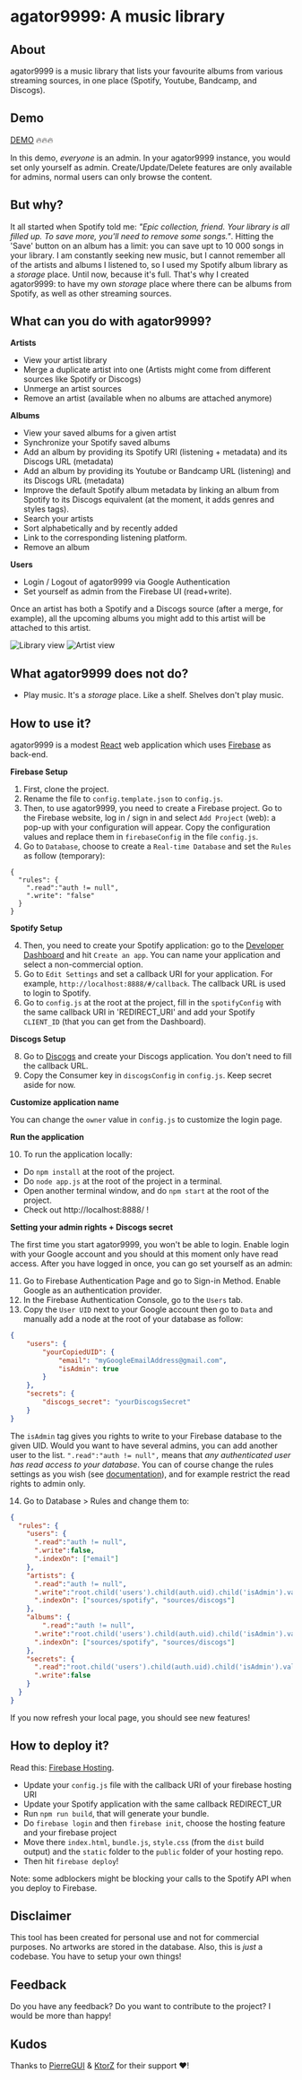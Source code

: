 # agator9999: A music library

## About
agator9999 is a music library that lists your favourite albums from various streaming sources, in one place (Spotify, Youtube, Bandcamp, and Discogs).

## Demo

[DEMO](https://agator9999-demo.firebaseapp.com) 🔥🔥🔥

In this demo, *everyone* is an admin. In your agator9999 instance, you would set only yourself as admin. Create/Update/Delete features are only available for admins, normal users can only browse the content.

## But why?
It all started when Spotify told me: *"Epic collection, friend. Your library is all filled up. To save more, you'll need to remove some songs."*. Hitting the 'Save' button on an album has a limit: you can save upt to 10 000 songs in your library. I am constantly seeking new music, but I cannot remember all of the artists and albums I listened to, so I used my Spotify album library as a *storage* place. Until now, because it's full. That's why I created agator9999: to have my own *storage* place where there can be albums from Spotify, as well as other streaming sources.

## What can you do with agator9999?

**Artists**
- View your artist library
- Merge a duplicate artist into one (Artists might come from different sources like Spotify or Discogs)
- Unmerge an artist sources
- Remove an artist (available when no albums are attached anymore)

**Albums**
- View your saved albums for a given artist
- Synchronize your Spotify saved albums
- Add an album by providing its Spotify URI (listening + metadata) and its Discogs URL (metadata)
- Add an album by providing its Youtube or Bandcamp URL (listening) and its Discogs URL (metadata)
- Improve the default Spotify album metadata by linking an album from Spotify to its Discogs equivalent (at the moment, it adds genres and styles tags).
- Search your artists
- Sort alphabetically and by recently added
- Link to the corresponding listening platform.
- Remove an album

**Users**
- Login / Logout of agator9999 via Google Authentication
- Set yourself as admin from the Firebase UI (read+write).

Once an artist has both a Spotify and a Discogs source (after a merge, for example), all the upcoming albums you might add to this artist will be attached to this artist.

![Library view](https://github.com/agatheblues/agator9999/blob/master/static/images/library.png)
![Artist view](https://github.com/agatheblues/agator9999/blob/master/static/images/artist.png)

## What agator9999 does not do?

- Play music. It's a *storage* place. Like a shelf. Shelves don't play music.

## How to use it?
agator9999 is a modest [React](https://reactjs.org/) web application which uses [Firebase](https://firebase.google.com/?authuser=0) as back-end.

**Firebase Setup**

1. First, clone the project.
2. Rename the file to `config.template.json` to `config.js`.
2. Then, to use agator9999, you need to create a Firebase project. Go to the Firebase website, log in / sign in and select `Add Project` (web): a pop-up with your configuration will appear. Copy the configuration values and replace them in `firebaseConfig` in the file `config.js`.
3. Go to `Database`, choose to create a `Real-time Database` and set the `Rules` as follow (temporary):

```
{
  "rules": {
    ".read":"auth != null",
    ".write": "false"
  }
}
```

**Spotify Setup**

4. Then, you need to create your Spotify application: go to the [Developer Dashboard](https://beta.developer.spotify.com/dashboard/login) and hit `Create an app`. You can name your application and select a non-commercial option.
6. Go to `Edit Settings` and set a callback URI for your application. For example, `http://localhost:8888/#/callback`. The callback URL is used to login to Spotify.
7. Go to `config.js` at the root at the project, fill in the `spotifyConfig` with the same callback URI in 'REDIRECT_URI' and add your Spotify `CLIENT_ID` (that you can get from the Dashboard).

**Discogs Setup**

8. Go to [Discogs](https://www.discogs.com/settings/developers) and create your Discogs application. You don't need to fill the callback URL.
9. Copy the Consumer key in `discogsConfig` in `config.js`. Keep secret aside for now.

**Customize application name**

You can change the `owner` value in `config.js` to customize the login page.

**Run the application**

10. To run the application locally:
- Do `npm install` at the root of the project.
- Do `node app.js` at the root of the project in a terminal.
- Open another terminal window, and do `npm start` at the root of the project.
- Check out http://localhost:8888/ !

**Setting your admin rights + Discogs secret**

The first time you start agator9999, you won't be able to login. Enable login with your Google account and you should at this moment only have read access. After you have logged in once, you can go set yourself as an admin:

11. Go to Firebase Authentication Page and go to Sign-in Method. Enable Google as an authentication provider.
12. In the Firebase Authentication Console, go to the `Users` tab.
13. Copy the `User UID` next to your Google account then go to `Data` and manually add a node at the root of your database as follow:

```json
{
	"users": {
		"yourCopiedUID": {
			"email": "myGoogleEmailAddress@gmail.com",
			"isAdmin": true
		}
	},
	"secrets": {
		"discogs_secret": "yourDiscogsSecret"
	}
}
```

The `isAdmin` tag gives you rights to write to your Firebase database to the given UID. Would you want to have several admins, you can add another user to the list. `".read":"auth != null",` means that *any authenticated user has read access to your database*. You can of course change the rules settings as you wish (see [documentation](https://firebase.google.com/docs/database/security/)), and for example restrict the read rights to admin only.


14. Go to Database > Rules and change them to:

```json
{
  "rules": {
    "users": {
      ".read":"auth != null",
      ".write":false,
      ".indexOn": ["email"]
    },
    "artists": {
      ".read":"auth != null",
      ".write":"root.child('users').child(auth.uid).child('isAdmin').val() == true",
      ".indexOn": ["sources/spotify", "sources/discogs"]
    },
    "albums": {
    	".read":"auth != null",
      ".write":"root.child('users').child(auth.uid).child('isAdmin').val() == true",
      ".indexOn": ["sources/spotify", "sources/discogs"]
    },
    "secrets": {
      ".read":"root.child('users').child(auth.uid).child('isAdmin').val() == true",
      ".write":false
    }
  }
}
```


If you now refresh your local page, you should see new features!


## How to deploy it?

Read this: [Firebase Hosting](https://firebase.google.com/docs/hosting/).

* Update your `config.js` file with the callback URI of your firebase hosting URI
* Update your Spotify application with the same callback REDIRECT_UR
* Run `npm run build`, that will generate your bundle.
* Do `firebase login` and then `firebase init`, choose the hosting feature and your firebase project
* Move there `index.html`, `bundle.js`, `style.css` (from the `dist` build output) and the `static` folder to the `public` folder of your hosting repo.
* Then hit `firebase deploy`!

Note: some adblockers might be blocking your calls to the Spotify API when you deploy to Firebase.

## Disclaimer
This tool has been created for personal use and not for commercial purposes. No artworks are stored in the database. Also, this is *just* a codebase. You have to setup your own things!

## Feedback
Do you have any feedback? Do you want to contribute to the project? I would be more than happy!

## Kudos
Thanks to [PierreGUI](https://github.com/PierreGUI) & [KtorZ](https://github.com/KtorZ) for their support :heart:!
